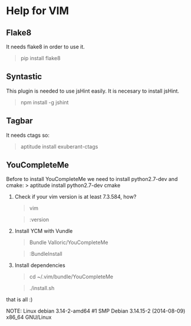 Help for VIM
============

Flake8
------
It needs flake8 in order to use it.
> pip install flake8

Syntastic
---------
This plugin is needed to use jsHint easily. It is necesary to install jsHint.
> npm install -g jshint

Tagbar
------
It needs ctags so:
> aptitude install exuberant-ctags

YouCompleteMe
-------------
Before to install YouCompleteMe we need to install python2.7-dev and cmake:
    > aptitude install python2.7-dev cmake

1.  Check if your vim version is at least 7.3.584, how?
    > vim

    > :version

2.  Install YCM with Vundle
    > Bundle Valloric/YouCompleteMe

    > :BundleInstall

3.  Install dependencies
    > cd ~/.vim/bundle/YouCompleteMe
    
    > ./install.sh

that is all :)

NOTE: Linux debian 3.14-2-amd64 #1 SMP Debian 3.14.15-2 (2014-08-09) x86_64 GNU/Linux
